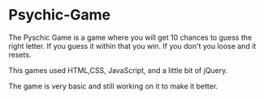 # Psychic-Game
The Pyschic Game is a game where you will get 10 chances to guess the right letter.
If you guess it within that you win. If you don't you loose and it resets.

This games used HTML,CSS, JavaScript, and a little bit of jQuery.

The game is very basic and still working on it to make it better. 

